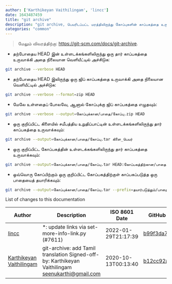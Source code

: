 ```yaml
---
author: ['Karthikeyan Vaithilingam', 'lincc']
date: 1643487459
title: "git archive"
description: "git archive, பெயரிடப்பட்ட மரத்திலிருந்து கோப்புகளின் காப்பகத்தை உருவாக்கவும்."
categories: "common"
---
```

> மேலும் விவரத்திற்கு: <https://git-scm.com/docs/git-archive>.

- தற்போதைய HEAD இன் உள்ளடக்கங்களிலிருந்து ஒரு தார் காப்பகத்தை உருவாக்கி அதை நிலையான வெளியீட்டில் அச்சிடுக:

```bash
git archive --verbose HEAD
```

- தற்போதைய HEAD இலிருந்து ஒரு ஜிப் காப்பகத்தை உருவாக்கி அதை நிலையான வெளியீட்டில் அச்சிடுக:

```bash
git archive --verbose --format=zip HEAD
```

- மேலே உள்ளதைப் போலவே, ஆனால் கோப்புக்கு ஜிப் காப்பகத்தை எழுதவும்:

```bash
git archive --verbose --output=கோப்புக்கான/பாதை/கோப்பு.zip HEAD
```

- ஒரு குறிப்பிட்ட கிளையில் சமீபத்திய உறுதிப்பாட்டின் உள்ளடக்கங்களிலிருந்து தார் காப்பகத்தை உருவாக்கவும்:

```bash
git archive --output=கோப்புக்கான/பாதை/கோப்பு.tar கிளை_பெயர்
```

- ஒரு குறிப்பிட்ட கோப்பகத்தின் உள்ளடக்கங்களிலிருந்து தார் காப்பகத்தை உருவாக்கவும்:

```bash
git archive --output=கோப்புக்கான/பாதை/கோப்பு.tar HEAD:கோப்பகத்திற்கான/பாதை
```

- ஒவ்வொரு கோப்பிற்கும் ஒரு குறிப்பிட்ட கோப்பகத்திற்குள் காப்பகப்படுத்த ஒரு பாதையைத் தயாரிக்கவும்:

```bash
git archive --output=கோப்புக்கான/பாதை/கோப்பு.tar --prefix=தயார்படுத்தும்/பாதை/ HEAD
```
List of changes to this documentation


Author | Description | ISO 8601 Date | GitHub link
------|-----|-----|-----
[lincc](mailto:46962923+blueskyson@users.noreply.github.com) | *: update links via set-more-info-link.py (#7611) | 2022-01-29T21:17:39 | [b99f3da787c6](https://github.com/tldr-pages/tldr/commit/b99f3da787c6f43a545b9cb5ebd8265b1367fbc4)
[Karthikeyan Vaithilingam](mailto:seenukarthi@gmail.com) | git-archive: add Tamil translation Signed-off-by: Karthikeyan Vaithilingam <seenukarthi@gmail.com> | 2020-10-13T00:13:40 | [b12cc92ada13](https://github.com/tldr-pages/tldr/commit/b12cc92ada135969fa7baa6bfdfe3c4101c2df73)

